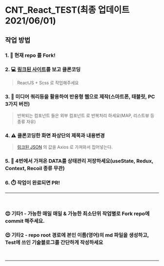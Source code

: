 CNT_React_TEST(최종 업데이트 2021/06/01)
============

## 작업 방법

### 1. :fork_and_knife: 현재 repo 를 Fork!

### 2. :computer: [링크된 사이트](https://cnt-web-test.herokuapp.com)를 보고 클론코딩
> ReactJS + Scss 로 작업해주세요

### 3. :iphone: 미디어 쿼리등을 활용하여 반응형 웹으로 제작(스마트폰, 태블릿, PC 3가지 버전)
> 반복되는 컴포넌트 들은 외부 컴포넌트 로 반복처리 하세요(MAP, 리스트뷰 등 종류 자유)

### 4. :warning: 클론코딩한 화면 좌상단의 제목과 내용변경
> [링크된 JSON](https://heronoah.github.io/CNT_Web_TEST_Ref/test-value/) 의 값을 Axios 로 가져와서 집어넣는다.

### 5. :floppy_disk: 4번에서 가져온 DATA를 상태관리 저장하세요(useState, Redux, Context, Recoil 종류 무관)

### 6. :stopwatch: 작업이 완료되면 PR!

---

<br />

### :heart_eyes: 기타1 - 가능한 매일 매일 & 가능한 최소단위 작업별로 Fork repo에 commit 해주세요.
### :heart_eyes: 기타2 - repo root 경로에 본인 이름(영어)의 md 파일을 생성하고, Test에 쓰인 기술블로그를 간단하게 작성하세요
<br />

---